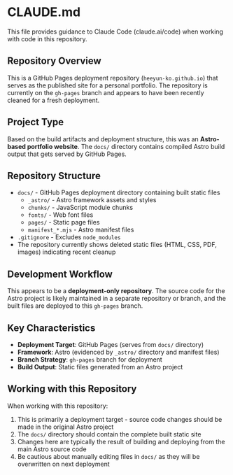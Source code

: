 # CLAUDE.md

This file provides guidance to Claude Code (claude.ai/code) when working with code in this repository.

## Repository Overview

This is a GitHub Pages deployment repository (`heeyun-ko.github.io`) that serves as the published site for a personal portfolio. The repository is currently on the `gh-pages` branch and appears to have been recently cleaned for a fresh deployment.

## Project Type

Based on the build artifacts and deployment structure, this was an **Astro-based portfolio website**. The `docs/` directory contains compiled Astro build output that gets served by GitHub Pages.

## Repository Structure

- `docs/` - GitHub Pages deployment directory containing built static files
  - `_astro/` - Astro framework assets and styles
  - `chunks/` - JavaScript module chunks
  - `fonts/` - Web font files
  - `pages/` - Static page files
  - `manifest_*.mjs` - Astro manifest files
- `.gitignore` - Excludes `node_modules`
- The repository currently shows deleted static files (HTML, CSS, PDF, images) indicating recent cleanup

## Development Workflow

This appears to be a **deployment-only repository**. The source code for the Astro project is likely maintained in a separate repository or branch, and the built files are deployed to this `gh-pages` branch.

## Key Characteristics

- **Deployment Target**: GitHub Pages (serves from `docs/` directory)
- **Framework**: Astro (evidenced by `_astro/` directory and manifest files)
- **Branch Strategy**: `gh-pages` branch for deployment
- **Build Output**: Static files generated from an Astro project

## Working with this Repository

When working with this repository:

1. This is primarily a deployment target - source code changes should be made in the original Astro project
2. The `docs/` directory should contain the complete built static site
3. Changes here are typically the result of building and deploying from the main Astro source code
4. Be cautious about manually editing files in `docs/` as they will be overwritten on next deployment